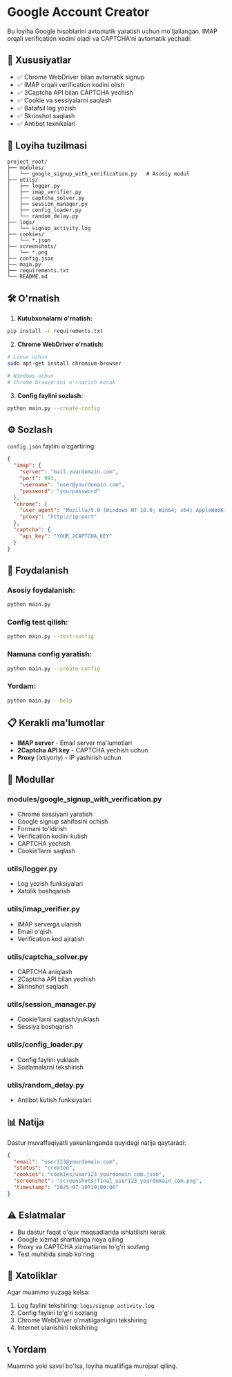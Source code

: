 # Google Account Creator

Bu loyiha Google hisoblarini avtomatik yaratish uchun mo'ljallangan. IMAP orqali verification kodini oladi va CAPTCHA'ni avtomatik yechadi.

## 🚀 Xususiyatlar

- ✅ Chrome WebDriver bilan avtomatik signup
- ✅ IMAP orqali verification kodini olish
- ✅ 2Captcha API bilan CAPTCHA yechish
- ✅ Cookie va sessiyalarni saqlash
- ✅ Batafsil log yozish
- ✅ Skrinshot saqlash
- ✅ Antibot texnikalari

## 📁 Loyiha tuzilmasi

```
project_root/
├── modules/
│   └── google_signup_with_verification.py   # Asosiy modul
├── utils/
│   ├── logger.py
│   ├── imap_verifier.py
│   ├── captcha_solver.py
│   ├── session_manager.py
│   ├── config_loader.py
│   └── random_delay.py
├── logs/
│   └── signup_activity.log
├── cookies/
│   └── *.json
├── screenshots/
│   └── *.png
├── config.json
├── main.py
├── requirements.txt
└── README.md
```

## 🛠️ O'rnatish

1. **Kutubxonalarni o'rnatish:**
```bash
pip install -r requirements.txt
```

2. **Chrome WebDriver o'rnatish:**
```bash
# Linux uchun
sudo apt-get install chromium-browser

# Windows uchun
# Chrome brauzerini o'rnatish kerak
```

3. **Config faylini sozlash:**
```bash
python main.py --create-config
```

## ⚙️ Sozlash

`config.json` faylini o'zgartiring:

```json
{
  "imap": {
    "server": "mail.yourdomain.com",
    "port": 993,
    "username": "user@yourdomain.com",
    "password": "yourpassword"
  },
  "chrome": {
    "user_agent": "Mozilla/5.0 (Windows NT 10.0; Win64; x64) AppleWebKit/537.36",
    "proxy": "http://ip:port"
  },
  "captcha": {
    "api_key": "YOUR_2CAPTCHA_KEY"
  }
}
```

## 🚀 Foydalanish

### Asosiy foydalanish:
```bash
python main.py
```

### Config test qilish:
```bash
python main.py --test-config
```

### Namuna config yaratish:
```bash
python main.py --create-config
```

### Yordam:
```bash
python main.py --help
```

## 📋 Kerakli ma'lumotlar

- **IMAP server** - Email server ma'lumotlari
- **2Captcha API key** - CAPTCHA yechish uchun
- **Proxy** (ixtiyoriy) - IP yashirish uchun

## 🔧 Modullar

### modules/google_signup_with_verification.py
- Chrome sessiyani yaratish
- Google signup sahifasini ochish
- Formani to'ldirish
- Verification kodini kutish
- CAPTCHA yechish
- Cookie'larni saqlash

### utils/logger.py
- Log yozish funksiyalari
- Xatolik boshqarish

### utils/imap_verifier.py
- IMAP serverga ulanish
- Email o'qish
- Verification kod ajratish

### utils/captcha_solver.py
- CAPTCHA aniqlash
- 2Captcha API bilan yechish
- Skrinshot saqlash

### utils/session_manager.py
- Cookie'larni saqlash/yuklash
- Sessiya boshqarish

### utils/config_loader.py
- Config faylini yuklash
- Sozlamalarni tekshirish

### utils/random_delay.py
- Antibot kutish funksiyalari

## 📊 Natija

Dastur muvaffaqiyatli yakunlanganda quyidagi natija qaytaradi:

```json
{
  "email": "user123@yourdomain.com",
  "status": "created",
  "cookies": "cookies/user123_yourdomain_com.json",
  "screenshot": "screenshots/final_user123_yourdomain_com.png",
  "timestamp": "2025-07-10T19:00:00"
}
```

## ⚠️ Eslatmalar

- Bu dastur faqat o'quv maqsadlarida ishlatilishi kerak
- Google xizmat shartlariga rioya qiling
- Proxy va CAPTCHA xizmatlarini to'g'ri sozlang
- Test muhitida sinab ko'ring

## 🐛 Xatoliklar

Agar muammo yuzaga kelsa:

1. Log faylini tekshiring: `logs/signup_activity.log`
2. Config faylini to'g'ri sozlang
3. Chrome WebDriver o'rnatilganligini tekshiring
4. Internet ulanishini tekshiring

## 📞 Yordam

Muammo yoki savol bo'lsa, loyiha muallifiga murojaat qiling.